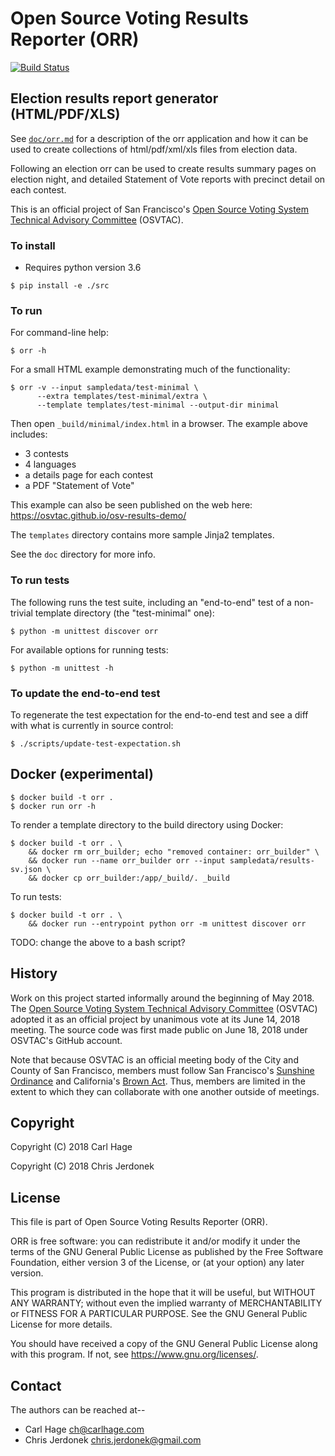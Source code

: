 # Open Source Voting Results Reporter (ORR)

[![Build Status](https://travis-ci.org/OSVTAC/osv-results-reporter.svg?branch=master)](https://travis-ci.org/OSVTAC/osv-results-reporter)

## Election results report generator (HTML/PDF/XLS)

See [`doc/orr.md`](doc/orr.md) for a description of the orr application
and how it can be used to create collections of html/pdf/xml/xls
files from election data.

Following an election orr can be used to create results summary
pages on election night, and detailed Statement of Vote reports
with precinct detail on each contest.

This is an official project of San Francisco's [Open Source Voting System
Technical Advisory Committee][osvtac] (OSVTAC).


### To install

* Requires python version 3.6

```
$ pip install -e ./src
```


### To run

For command-line help:

```
$ orr -h
```

For a small HTML example demonstrating much of the functionality:

```
$ orr -v --input sampledata/test-minimal \
      --extra templates/test-minimal/extra \
      --template templates/test-minimal --output-dir minimal
```

Then open `_build/minimal/index.html` in a browser. The example above
includes:

* 3 contests
* 4 languages
* a details page for each contest
* a PDF "Statement of Vote"

This example can also be seen published on the web here:
https://osvtac.github.io/osv-results-demo/

The `templates` directory contains more sample Jinja2 templates.

See the `doc` directory for more info.


### To run tests

The following runs the test suite, including an "end-to-end" test of a
non-trivial template directory (the "test-minimal" one):

```
$ python -m unittest discover orr
```

For available options for running tests:

```
$ python -m unittest -h
```


### To update the end-to-end test

To regenerate the test expectation for the end-to-end test and see
a diff with what is currently in source control:

```
$ ./scripts/update-test-expectation.sh
```


## Docker (experimental)

```
$ docker build -t orr .
$ docker run orr -h
```

To render a template directory to the build directory using Docker:

```
$ docker build -t orr . \
    && docker rm orr_builder; echo "removed container: orr_builder" \
    && docker run --name orr_builder orr --input sampledata/results-sv.json \
    && docker cp orr_builder:/app/_build/. _build
```

To run tests:

```
$ docker build -t orr . \
    && docker run --entrypoint python orr -m unittest discover orr
```


TODO: change the above to a bash script?

## History

Work on this project started informally around the beginning of May 2018.
The [Open Source Voting System Technical Advisory Committee][osvtac]
(OSVTAC) adopted it as an official project by unanimous vote at its
June 14, 2018 meeting.  The source code was first made public on June 18,
2018 under OSVTAC's GitHub account.

Note that because OSVTAC is an official meeting body of the City and
County of San Francisco, members must follow San Francisco's [Sunshine
Ordinance][sunshine-ordinance] and California's [Brown Act][brown-act].
Thus, members are limited in the extent to which they can collaborate
with one another outside of meetings.


## Copyright

Copyright (C) 2018  Carl Hage

Copyright (C) 2018  Chris Jerdonek


## License

This file is part of Open Source Voting Results Reporter (ORR).

ORR is free software: you can redistribute it and/or modify
it under the terms of the GNU General Public License as published by
the Free Software Foundation, either version 3 of the License, or
(at your option) any later version.

This program is distributed in the hope that it will be useful,
but WITHOUT ANY WARRANTY; without even the implied warranty of
MERCHANTABILITY or FITNESS FOR A PARTICULAR PURPOSE.  See the
GNU General Public License for more details.

You should have received a copy of the GNU General Public License
along with this program.  If not, see <https://www.gnu.org/licenses/>.


## Contact

The authors can be reached at--

* Carl Hage <ch@carlhage.com>
* Chris Jerdonek <chris.jerdonek@gmail.com>


[brown-act]: https://en.wikipedia.org/wiki/Brown_Act
[osvtac]: https://osvtac.github.io/
[sunshine-ordinance]: https://www.sfcityattorney.org/good-government/sunshine/sunshine-ordinance/
